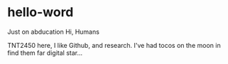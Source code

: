 # hello-word
Just on abducation
Hi, Humans

TNT2450 here, I like Github, and research.
I've had tocos on the moon in find them far digital star...
